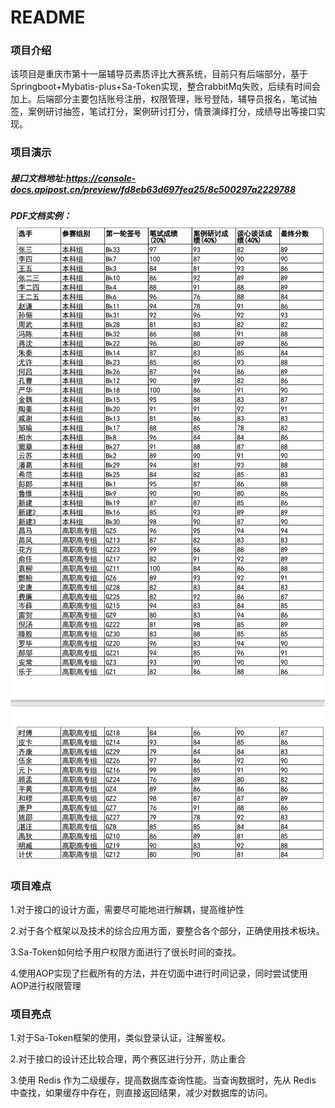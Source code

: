 # README

### 项目介绍

该项目是重庆市第十一届辅导员素质评比大赛系统，目前只有后端部分，基于Springboot+Mybatis-plus+Sa-Token实现，整合rabbitMq失败，后续有时间会加上。后端部分主要包括账号注册，权限管理，账号登陆，辅导员报名，笔试抽签，案例研讨抽签，笔试打分，案例研讨打分，情景演绎打分，成绩导出等接口实现。

### 项目演示

##### 接口文档地址:https://console-docs.apipost.cn/preview/fd8eb63d697fea25/8c500297a2229788

##### PDF文档实例：![](src/main/resources/static/pdf.png)

### 项目难点

1.对于接口的设计方面，需要尽可能地进行解耦，提高维护性

2.对于各个框架以及技术的综合应用方面，要整合各个部分，正确使用技术板块。

3.Sa-Token如何给予用户权限方面进行了很长时间的查找。

4.使用AOP实现了拦截所有的方法，并在切面中进行时间记录，同时尝试使用AOP进行权限管理

### 项目亮点

1.对于Sa-Token框架的使用，类似登录认证，注解鉴权。

2.对于接口的设计还比较合理，两个赛区进行分开，防止重合

3.使用 Redis 作为二级缓存，提高数据库查询性能。当查询数据时，先从 Redis 中查找，如果缓存中存在，则直接返回结果，减少对数据库的访问。